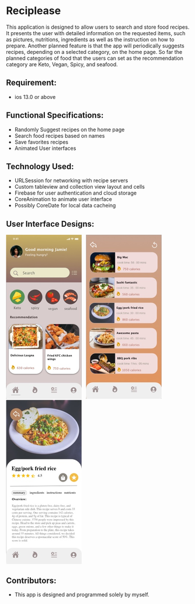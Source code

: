 # Reciplease
This application is designed to allow users to search and store food recipes. It presents the user 
with detailed information on the requested items, such as pictures, nutritions, ingredients as well as the
instruction on how to prepare. Another planned feature is that the app will periodically suggests recipes, 
depending on a selected category, on the home page. So far the planned categories of food that the users can 
set as the recommendation category are Keto, Vegan, Spicy, and seafood.

## Requirement:
* ios 13.0 or above

## Functional Specifications:
* Randomly Suggest recipes on the home page
* Search food recipes based on names
* Save favorites recipes
* Animated User interfaces

## Technology Used:
* URLSession for networking with recipe servers
* Custom tableview and collection view layout and cells
* Firebase for user authentication and cloud storage
* CoreAnimation to animate user interface
* Possibly CoreDate for local data cacheing

## User Interface Designs:

![50%](/UIDesigns/front%20page.jpg) &nbsp; ![50%](/UIDesigns/Search%20result%20screen.jpg) &nbsp; ![50%](/UIDesigns/detail%20screen.jpg)


## Contributors:
* This app is designed and programmed solely by myself.
